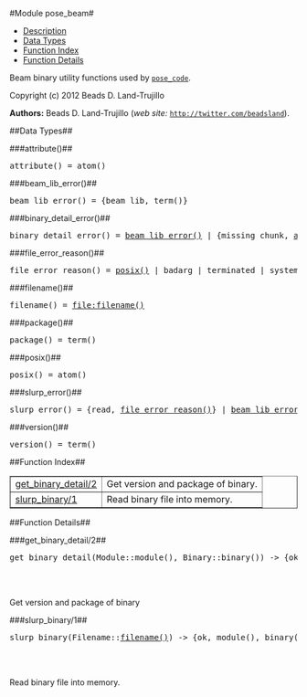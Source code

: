 

#Module pose_beam#

* [Description](#description)
* [Data Types](#types)
* [Function Index](#index)
* [Function Details](#functions)


Beam binary utility functions used by [`pose_code`](pose_code.md).

Copyright (c) 2012 Beads D. Land-Trujillo

__Authors:__ Beads D. Land-Trujillo (_web site:_ [`http://twitter.com/beadsland`](http://twitter.com/beadsland)).
<a name="types"></a>

##Data Types##




###<a name="type-attribute">attribute()</a>##



<pre>attribute() = atom()</pre>



###<a name="type-beam_lib_error">beam_lib_error()</a>##



<pre>beam_lib_error() = {beam_lib, term()}</pre>



###<a name="type-binary_detail_error">binary_detail_error()</a>##



<pre>binary_detail_error() = <a href="#type-beam_lib_error">beam_lib_error()</a> | {missing_chunk, <a href="#type-attribute">attribute()</a>}</pre>



###<a name="type-file_error_reason">file_error_reason()</a>##



<pre>file_error_reason() = <a href="#type-posix">posix()</a> | badarg | terminated | system_limit</pre>



###<a name="type-filename">filename()</a>##



<pre>filename() = <a href="file.md#type-filename">file:filename()</a></pre>



###<a name="type-package">package()</a>##



<pre>package() = term()</pre>



###<a name="type-posix">posix()</a>##



<pre>posix() = atom()</pre>



###<a name="type-slurp_error">slurp_error()</a>##



<pre>slurp_error() = {read, <a href="#type-file_error_reason">file_error_reason()</a>} | <a href="#type-beam_lib_error">beam_lib_error()</a> | no_module</pre>



###<a name="type-version">version()</a>##



<pre>version() = term()</pre>
<a name="index"></a>

##Function Index##


<table width="100%" border="1" cellspacing="0" cellpadding="2" summary="function index"><tr><td valign="top"><a href="#get_binary_detail-2">get_binary_detail/2</a></td><td>Get version and package of binary.</td></tr><tr><td valign="top"><a href="#slurp_binary-1">slurp_binary/1</a></td><td>Read binary file into memory.</td></tr></table>


<a name="functions"></a>

##Function Details##

<a name="get_binary_detail-2"></a>

###get_binary_detail/2##


<pre>get_binary_detail(Module::module(), Binary::binary()) -> {ok, <a href="#type-version">version()</a>, <a href="#type-package">package()</a>} | {error, <a href="#type-binary_detail_error">binary_detail_error()</a>}</pre>
<br></br>


Get version and package of binary<a name="slurp_binary-1"></a>

###slurp_binary/1##


<pre>slurp_binary(Filename::<a href="#type-filename">filename()</a>) -> {ok, module(), binary()} | {error, <a href="#type-slurp_error">slurp_error()</a>}</pre>
<br></br>


Read binary file into memory.
